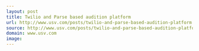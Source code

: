 ```yaml
---
layout: post
title: Twilio and Parse based audition platform 
url: http://www.usv.com/posts/twilio-and-parse-based-audition-platform
source: http://www.usv.com/posts/twilio-and-parse-based-audition-platform
domain: www.usv.com
image: 
---
```


